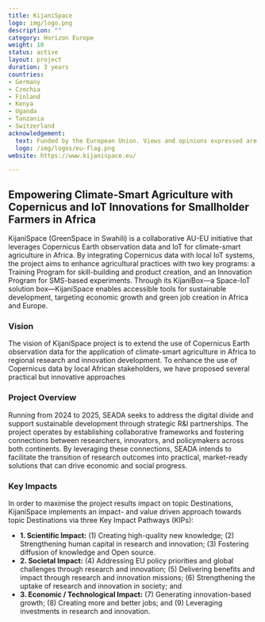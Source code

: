 ```yaml
---
title: KijaniSpace
logo: img/logo.png
description: ""
category: Horizon Europe
weight: 10
status: active
layout: project
duration: 3 years
countries:
- Germany
- Czechia
- Finland
- Kenya
- Uganda
- Tanzania
- Switzerland
acknowledgement:
  text: Funded by the European Union. Views and opinions expressed are however those of the author(s) only and do not necessarily reflect hoste of the European Union or European Research Executive Agency (REA) Neither the European Union nor the granting authority can be held responsible for them. 
  logo: /img/logos/eu-flag.png
website: https://www.kijanispace.eu/

---
```


## Empowering Climate-Smart Agriculture with Copernicus and IoT Innovations for Smallholder Farmers in Africa
KijaniSpace (GreenSpace in Swahili) is a collaborative AU-EU initiative that leverages Copernicus Earth observation data and IoT for climate-smart agriculture in Africa. By integrating Copernicus data with local IoT systems, the project aims to enhance agricultural practices with two key programs: a Training Program for skill-building and product creation, and an Innovation Program for SMS-based experiments. Through its KijaniBox—a Space-IoT solution box—KijaniSpace enables accessible tools for sustainable development, targeting economic growth and green job creation in Africa and Europe.

### Vision
The vision of KijaniSpace project is to extend the use of Copernicus Earth observation data for the application of climate-smart agriculture in Africa to regional research and innovation development. To enhance the use of Copernicus data by local African stakeholders, we have proposed several practical but innovative approaches

### Project Overview
Running from 2024 to 2025, SEADA seeks to address the digital divide and support sustainable development through strategic R&I partnerships. The project operates by establishing collaborative frameworks and fostering connections between researchers, innovators, and policymakers across both continents. By leveraging these connections, SEADA intends to facilitate the transition of research outcomes into practical, market-ready solutions that can drive economic and social progress.

### Key Impacts
In order to maximise the project results impact on topic Destinations, KijaniSpace implements an impact- and value driven approach towards topic Destinations via three Key Impact Pathways (KIPs):
- **1. Scientific Impact:** (1) Creating high-quality new knowledge; (2) Strengthening human capital in research and innovation; (3) Fostering diffusion of knowledge and Open source.
- **2. Societal Impact:** (4) Addressing EU policy priorities and global challenges through research and innovation; (5) Delivering benefits and impact through research and innovation missions; (6) Strengthening the uptake of research and innovation in society; and
- **3. Economic / Technological Impact:** (7) Generating innovation-based growth; (8) Creating more and better jobs; and (9) Leveraging investments in research and innovation.


